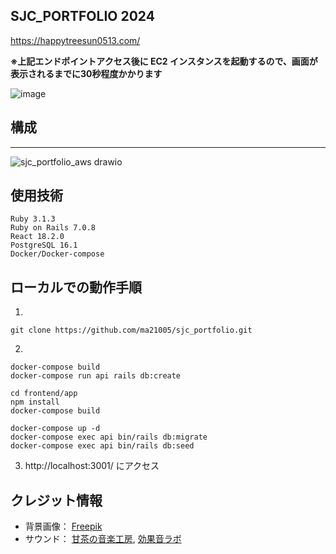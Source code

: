 ## SJC_PORTFOLIO 2024
https://happytreesun0513.com/

**※上記エンドポイントアクセス後に EC2 インスタンスを起動するので、画面が表示されるまでに30秒程度かかります**

![image](https://github.com/user-attachments/assets/7bc775de-dfc2-4821-bbb6-3cfe44072011)



## 構成
---
![sjc_portfolio_aws drawio](https://github.com/user-attachments/assets/48282696-a3bc-4724-9148-0cced119c1b2)

## 使用技術
```
Ruby 3.1.3
Ruby on Rails 7.0.8
React 18.2.0
PostgreSQL 16.1
Docker/Docker-compose
```


## ローカルでの動作手順
1.
```
git clone https://github.com/ma21005/sjc_portfolio.git
```

2.
```
docker-compose build
docker-compose run api rails db:create

cd frontend/app
npm install
docker-compose build

docker-compose up -d
docker-compose exec api bin/rails db:migrate
docker-compose exec api bin/rails db:seed
```

3. http://localhost:3001/ にアクセス


## クレジット情報
- 背景画像： [Freepik](https://jp.freepik.com/free-photo/flat-lay-desk-arrangement-with-copy-space_13523365.htm#query=%E6%9C%BA%E3%81%AE%E4%B8%8A&position=2&from_view=keyword&track=ais&uuid=5d5dda67-b9ac-430f-a6fa-2c57dda79f84)
- サウンド： [甘茶の音楽工房](https://amachamusic.chagasi.com), [効果音ラボ](https://soundeffect-lab.info)
